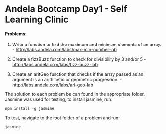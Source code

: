 # Andela Bootcamp Day1 - Self Learning Clinic
#### Problems:

1. Write a function to find the maximum and minimum elements of an array. - http://labs.andela.com/labs/max-min-number-lab

2. Create a fizzBuzz function to check for divisibility by 3 and/or 5 - http://labs.andela.com/labs/fizz-buzz-lab

3. Create an aritGeo function that checks if the array passed as an argument is an arithmetic or geometric progression. - http://labs.andela.com/labs/ari-geo-lab


The solution to each problem be can found in the appropriate folder. 
Jasmine was used for testing, to install jasmine, run:

`npm install -g jasmine`

To test, navigate to the root folder of a problem and run:

`jasmine`
